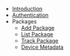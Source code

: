<!-- docs/_sidebar.md -->

* [Introduction](/ "ShipRec API - Intro")
* [Authentication](/authentication "ShipRec API - Auth")
* Packages
    * [Add Package](/packages/add.md "ShipRec API - Add Package")
    * [List Package](/packages/list.md "ShipRec API - List Package")
    * [Track Package](/packages/track.md "ShipRec API - Track Package")
    * [Device Metadata](/packages/device.md "ShipRec API - Device Metadata")